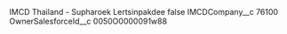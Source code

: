 <?xml version="1.0" encoding="UTF-8"?>
<CustomMetadata xmlns="http://soap.sforce.com/2006/04/metadata" xmlns:xsi="http://www.w3.org/2001/XMLSchema-instance" xmlns:xsd="http://www.w3.org/2001/XMLSchema">
    <label>IMCD Thailand - Supharoek Lertsinpakdee</label>
    <protected>false</protected>
    <values>
        <field>IMCDCompany__c</field>
        <value xsi:type="xsd:string">76100</value>
    </values>
    <values>
        <field>OwnerSalesforceId__c</field>
        <value xsi:type="xsd:string">0050O0000091w88</value>
    </values>
</CustomMetadata>
